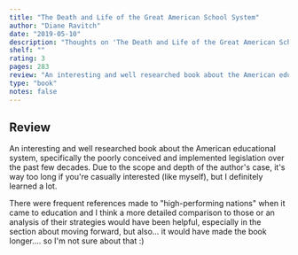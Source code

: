 ```yaml
---
title: "The Death and Life of the Great American School System"
author: "Diane Ravitch"
date: "2019-05-10"
description: "Thoughts on 'The Death and Life of the Great American School System' by Diane Ravitch."
shelf: ""
rating: 3
pages: 283
review: "An interesting and well researched book about the American educational system, specifically the poorly conceived and implemented legislation over the past few decades. Due to the scope and depth of the author's case, it's way too long if you're casually interested (like myself), but I definitely learned a lot.<br/><br/>There were frequent references made to 'high-performing nations' when it came to education and I think a more detailed comparison to those or an analysis of their strategies would have been helpful, especially in the section about moving forward, but also... it would have made the book longer.... so I'm not sure about that :)"
type: "book"
notes: false
---
```


## Review

An interesting and well researched book about the American educational system, specifically the poorly conceived and implemented legislation over the past few decades. Due to the scope and depth of the author's case, it's way too long if you're casually interested (like myself), but I definitely learned a lot.

There were frequent references made to "high-performing nations" when it came to education and I think a more detailed comparison to those or an analysis of their strategies would have been helpful, especially in the section about moving forward, but also... it would have made the book longer.... so I'm not sure about that :)
